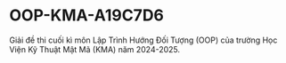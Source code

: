 # OOP-KMA-A19C7D6
Giải đề thi cuối kì môn Lập Trình Hướng Đối Tượng (OOP) của trường Học Viện Kỹ Thuật Mật Mã (KMA) năm 2024-2025.

